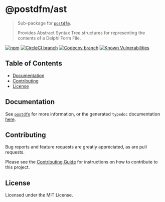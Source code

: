 # @postdfm/ast

> Sub-package for [`postdfm`](https://www.npmjs.com/package/postdfm).
>
> Provides Abstract Syntax Tree structures for representing the contents of a Delphi Form File.

[![npm](https://img.shields.io/npm/v/@postdfm/ast.svg?label=npm)](https://www.npmjs.com/package/@postdfm/ast)
[![CircleCI branch](https://img.shields.io/circleci/project/github/spiltcoffee/postdfm/main.svg)](https://circleci.com)
[![Codecov branch](https://img.shields.io/codecov/c/gh/spiltcoffee/postdfm/main.svg)](https://codecov.io)
[![Known Vulnerabilities](https://snyk.io/test/github/spiltcoffee/postdfm/badge.svg?targetFile=packages/@postdfm/ast/package.json)](https://snyk.io/test/github/spiltcoffee/postdfm?targetFile=packages/@postdfm/ast/package.json)

## Table of Contents

- [Documentation](#documentation)
- [Contributing](#contributing)
- [License](#license)

## Documentation

See [`postdfm`](https://www.npmjs.com/package/postdfm) for more information, or the generated `typedoc` documentation [here](https://spiltcoffee.com/docs/@postdfm/ast/).

## Contributing

Bug reports and feature requests are greatly appreciated, as are pull requests.

Please see the [Contributing Guide](https://github.com/spiltcoffee/postdfm/blob/main/.github/CONTRIBUTING.md) for instructions on how to contribute to this project.

## License

Licensed under the MIT License.
